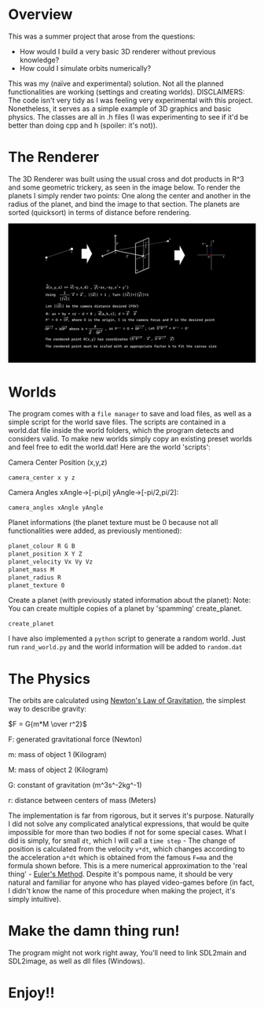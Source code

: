 # Overview
This was a summer project that arose from the questions:

* How would I build a very basic 3D renderer without previous knowledge?
* How could I simulate orbits numerically? 

This was my (naïve and experimental) solution. Not all the planned functionalities are working (settings and creating worlds).
DISCLAIMERS: The code isn't very tidy as I was feeling very experimental with this project. Nonetheless, it serves as a simple example of 3D graphics and basic physics. The classes are all in .h files (I was experimenting to see if it'd be better than doing cpp and h (spoiler: it's not)).



# The Renderer

The 3D Renderer was built using the usual cross and dot products in R^3 and some geometric trickery, as seen in the image below.
To render the planets I simply render two points: One along the center and another in the radius of the planet, and bind the image to that section.
The planets are sorted (quicksort) in terms of distance before rendering.

![This is an image](renderAlgorithm.png)



# Worlds

The program comes with a `file manager` to save and load files, as well as a simple script for the world save files.
The scripts are contained in a world.dat file inside the world folders, which the program detects and considers valid.
To make new worlds simply copy an existing preset worlds and feel free to edit the world.dat!
Here are the world 'scripts':

Camera Center Position (x,y,z)
```
camera_center x y z
```
Camera Angles xAngle->\[-pi,pi\] yAngle->\[-pi/2,pi/2\]:
```
camera_angles xAngle yAngle
```
Planet informations (the planet texture must be 0 because not all functionalities were added, as previously mentioned):
```
planet_colour R G B
planet_position X Y Z
planet_velocity Vx Vy Vz
planet_mass M
planet_radius R
planet_texture 0
```
Create a planet (with previously stated information about the planet):
Note: You can create multiple copies of a planet by 'spamming' create_planet.
```
create_planet
```

I have also implemented a `python` script to generate a random world. Just run `rand_world.py` and the world information will be added to `random.dat`



# The Physics

The orbits are calculated using [Newton's Law of Gravitation](https://en.wikipedia.org/wiki/Newton%27s_law_of_universal_gravitation), the simplest way to describe gravity:

$F = G{m*M \over r^2}$

F: generated gravitational force (Newton)

m: mass of object 1 (Kilogram)

M: mass of object 2 (Kilogram)

G: constant of gravitation (m^3s^-2kg^-1)

r: distance between centers of mass (Meters)




The implementation is far from rigorous, but it serves it's purpose.
Naturally I did not solve any complicated analytical expressions, that would be quite impossible for more than two bodies if not for some special cases.
What I did is simply, for small `dt`, which I will call a `time step` - The change of position is calculated from the velocity `v*dt`, which changes according to the acceleration `a*dt` which is obtained from the famous `F=ma` and the formula shown before.
This is a mere numerical approximation to the 'real thing' - [Euler's Method](https://en.wikipedia.org/wiki/Euler_method).
Despite it's pompous name, it should be very natural and familiar for anyone who has played video-games before (in fact, I didn't know the name of this procedure when making the project, it's simply intuitive).



# Make the damn thing run!

The program might not work right away, You'll need to link SDL2main and SDL2image, as well as dll files (Windows).

# Enjoy!!

